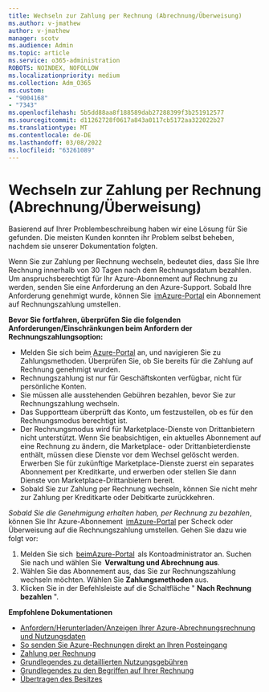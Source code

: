 ```yaml
---
title: Wechseln zur Zahlung per Rechnung (Abrechnung/Überweisung)
ms.author: v-jmathew
author: v-jmathew
manager: scotv
ms.audience: Admin
ms.topic: article
ms.service: o365-administration
ROBOTS: NOINDEX, NOFOLLOW
ms.localizationpriority: medium
ms.collection: Adm_O365
ms.custom:
- "9004168"
- "7343"
ms.openlocfilehash: 5b5dd88aa8f188589dab27288399f3b251912577
ms.sourcegitcommit: d11262728f0617a843a0117cb5172aa322022b27
ms.translationtype: MT
ms.contentlocale: de-DE
ms.lasthandoff: 03/08/2022
ms.locfileid: "63261089"
---
```

# <a name="switch-to-pay-by-invoice-chequewire-transfer"></a>Wechseln zur Zahlung per Rechnung (Abrechnung/Überweisung)

Basierend auf Ihrer Problembeschreibung haben wir eine Lösung für Sie gefunden. Die meisten Kunden konnten ihr Problem selbst beheben, nachdem sie unserer Dokumentation folgten.

Wenn Sie zur Zahlung per Rechnung wechseln, bedeutet dies, dass Sie Ihre Rechnung innerhalb von 30 Tagen nach dem Rechnungsdatum bezahlen. Um anspruchsberechtigt für Ihr Azure-Abonnement auf Rechnung zu werden, senden Sie eine Anforderung an den Azure-Support. Sobald Ihre Anforderung genehmigt wurde, können Sie  [imAzure-Portal](https://portal.azure.com/) ein Abonnement auf Rechnungszahlung umstellen.

**Bevor Sie fortfahren, überprüfen Sie die folgenden Anforderungen/Einschränkungen beim Anfordern der Rechnungszahlungsoption:**

- Melden Sie sich beim [Azure-Portal](https://portal.azure.com/) an, und navigieren Sie zu Zahlungsmethoden. Überprüfen Sie, ob Sie bereits für die Zahlung auf Rechnung genehmigt wurden.
- Rechnungszahlung ist nur für Geschäftskonten verfügbar, nicht für persönliche Konten.
- Sie müssen alle ausstehenden Gebühren bezahlen, bevor Sie zur Rechnungszahlung wechseln.
- Das Supportteam überprüft das Konto, um festzustellen, ob es für den Rechnungsmodus berechtigt ist.
- Der Rechnungsmodus wird für Marketplace-Dienste von Drittanbietern nicht unterstützt. Wenn Sie beabsichtigen, ein aktuelles Abonnement auf eine Rechnung zu ändern, die Marketplace- oder Drittanbieterdienste enthält, müssen diese Dienste vor dem Wechsel gelöscht werden. Erwerben Sie für zukünftige Marketplace-Dienste zuerst ein separates Abonnement per Kreditkarte, und erwerben oder stellen Sie dann Dienste von Marketplace-Drittanbietern bereit.
- Sobald Sie zur Zahlung per Rechnung wechseln, können Sie nicht mehr zur Zahlung per Kreditkarte oder Debitkarte zurückkehren.

*Sobald Sie die Genehmigung erhalten haben, per Rechnung zu bezahlen*, können Sie Ihr Azure-Abonnement  [imAzure-Portal](https://portal.azure.com/) per Scheck oder Überweisung auf die Rechnungszahlung umstellen.
Gehen Sie dazu wie folgt vor:

1. Melden Sie sich  [beimAzure-Portal](https://portal.azure.com/)  als Kontoadministrator an. Suchen Sie nach und wählen Sie  **Verwaltung und Abrechnung aus**.
2. Wählen Sie das Abonnement aus, das Sie zur Rechnungszahlung wechseln möchten. Wählen Sie **Zahlungsmethoden** aus.
3. Klicken Sie in der Befehlsleiste auf die Schaltfläche " **Nach Rechnung bezahlen** ".

**Empfohlene Dokumentationen**

- [Anfordern/Herunterladen/Anzeigen Ihrer Azure-Abrechnungsrechnung und Nutzungsdaten](https://docs.microsoft.com/azure/billing/billing-download-azure-invoice-daily-usage-date)
- [So senden Sie Azure-Rechnungen direkt an Ihren Posteingang](https://docs.microsoft.com/azure/billing/billing-download-azure-invoice-daily-usage-date)
- [Zahlung per Rechnung](https://docs.microsoft.com/azure/billing/billing-how-to-pay-by-invoice)
- [Grundlegendes zu detaillierten Nutzungsgebühren](https://docs.microsoft.com/azure/billing/billing-understand-your-bill)
- [Grundlegendes zu den Begriffen auf Ihrer Rechnung](https://docs.microsoft.com/azure/billing/billing-understand-your-invoice)
- [Übertragen des Besitzes](https://docs.microsoft.com/azure/billing/billing-subscription-transfer)
